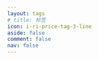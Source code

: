 ```yaml
---
layout: tags
# title: 标签
icon: i-ri-price-tag-3-line
aside: false
comment: false
nav: false
---
```

